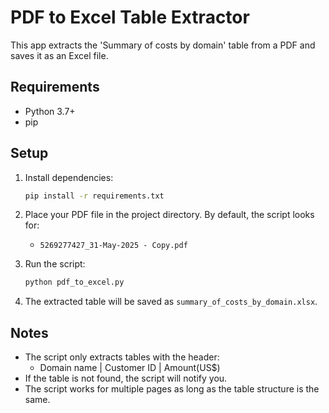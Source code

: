 # PDF to Excel Table Extractor

This app extracts the 'Summary of costs by domain' table from a PDF and saves it as an Excel file.

## Requirements
- Python 3.7+
- pip

## Setup
1. Install dependencies:
   ```bash
   pip install -r requirements.txt
   ```

2. Place your PDF file in the project directory. By default, the script looks for:
   - `5269277427_31-May-2025 - Copy.pdf`

3. Run the script:
   ```bash
   python pdf_to_excel.py
   ```

4. The extracted table will be saved as `summary_of_costs_by_domain.xlsx`.

## Notes
- The script only extracts tables with the header:
  - Domain name | Customer ID | Amount(US$)
- If the table is not found, the script will notify you.
- The script works for multiple pages as long as the table structure is the same. 